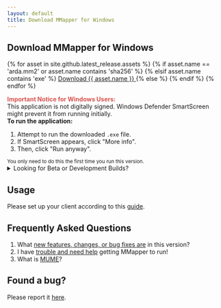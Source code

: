 ```yaml
---
layout: default
title: Download MMapper for Windows
---
```


## Download MMapper for Windows
{% for asset in site.github.latest_release.assets %}
{% if asset.name == 'arda.mm2' or asset.name contains 'sha256' %}
{% elsif asset.name contains 'exe' %}
<a href="{{ asset.browser_download_url }}" class="download-link">
    Download {{ asset.name }}
</a>
{% else %}
{% endif %}
{% endfor %}

<div class="notice-box" id="windows-notice">
  <strong style="color: #d9534f;">Important Notice for Windows Users:</strong><br>
  This application is not digitally signed. Windows Defender SmartScreen might prevent it from running initially.<br>
  <strong>To run the application:</strong>
  <ol>
    <li>Attempt to run the downloaded <code>.exe</code> file.</li>
    <li>If SmartScreen appears, click "More info".</li>
    <li>Then, click "Run anyway".</li>
  </ol>
  <small>You only need to do this the first time you run this version.</small>
</div>

<details class="beta-downloads-details">
  <summary>Looking for Beta or Development Builds?</summary>
  <div class="beta-notice">
    <p>These are pre-release builds and may be unstable. They are intended for testing and advanced users. Download at your own risk.</p>
    <p><a href="{{ site.github.repository_url }}/releases/tag/beta" class="download-link">Go to Beta Releases on GitHub</a></p>
  </div>
</details>

## Usage
Please set up your client according to this [guide](https://github.com/MUME/MMapper/wiki/Installing).

## Frequently Asked Questions
1.  What <a href="about.html#changelog">new features, changes, or bug fixes are</a> in this version?
2.  I have [trouble and need help](https://github.com/MUME/MMapper/wiki/Troubleshooting) getting MMapper to run!
3.  What is [MUME](https://mume.org)?

## Found a bug?
Please report it [here](https://github.com/MUME/MMapper/issues).
